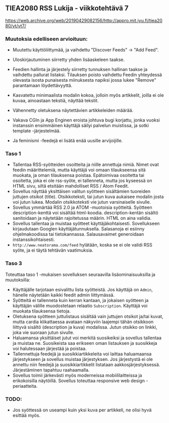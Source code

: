 ## TIEA2080 RSS Lukija - viikkotehtävä 7
https://web.archive.org/web/20190429082156/http://appro.mit.jyu.fi/tiea2080/vt/vt7/


### Muutoksia edelliseen arvioituun:
 - Muutettu käyttöliittymää, ja vaihdettu "Discover Feeds" -> "Add Feed".
 - Uloskirjautuminen siirretty yhden lisäaskeleen taakse.
 - Feedien hallinta ja järjestely siirretty tunnuksen hallinan taakse ja vaihdettu pallurat listaksi. Tilauksen poisto vaihdettu Feedin yhteydessä olevasta isosta punaisesta miinuksesta napiksi jossa lukee "Remove" parantamaan löydettävyyttä.
 - Kasvatettu minimaalista modalin kokoa, jolloin myös artikkelit, joilla ei ole kuvaa, ainoastaan tekstiä, näyttää tekstit.
 - Vähennetty oletuksena näytettävien artikkeleiden määrää.
 - Vakava CGIn ja App Enginen eroista johtuva bugi korjattu, jonka vuoksi instanssin ensimmäinen käyttäjä säilyi palvelun muistissa, ja sotki template -järjestelmää.

 - Ja feminismi -feedejä ei lisätä enää uusille arvijoijille.

### Taso 1
 - Tallentaa RSS-syötteiden osoitteita ja niille annettuja nimiä. Nimet ovat feedin määrittelemiä, mutta käyttäjä voi omaan tilaukseensa sitä muokata, ja oman tilauksensa poistaa. Epätoimivaa osoitetta tai osoitetta, joka ei ole rss-syöte, ei tallenneta, mutta jos kyseessä on HTML sivu, siltä etsitään mahdolliset RSS / Atom Feedit.
 - Sovellus näyttää yksittäisen valitun syötteen sisältämien tuoreiden juttujen otsikot (title). Otsikkoteksti, tai jutun kuva aukaisee modalin josta voi jutun lukea. Modalin otsikkoteksti vie jutun varsinaiselle sivulle.
 - Sovellus ymmärtää RSS 2.0 ja ATOM -muotoisia syötteitä. Syötteen description-kenttä voi sisältää html-koodia. description-kentän sisältö sanitoidaan ja näytetään rajoitetussa määrin. HTML on aina validia.
 - Sovellus tallentaa ja muistaa syötteet käyttäjäkohtaisesti. Sovellukseen kirjaudutaan Googlen käyttäjätunnuksella. Salasanoja ei esiinny ohjelmakoodissa tai tietokannassa. Salausavaimet generoidaan instanssikohtaisesti.
 - ``http://www.neatorama.com/feed`` hylätään, koska se ei ole validi RSS syöte, ja ei täytä tehtävän vaatimuksia.

### Taso 3
Toteuttaa taso 1 -mukaisen sovelluksen seuraavilla lisäominaisuuksilla ja muutoksilla:

 - Käyttäjälle tarjotaan esivalittu lista syötteistä. Jos käyttäjä on ``Admin``, hänelle näytetään kaikki feedit admin liittymässä.
 - Syötteitä ei tallenneta kuin kerran kantaan, ja jokaisen syötteen ja käyttäjän välille muodostetaan relaatio ``Subscription``. Käyttäjä voi muokata tilauksensa tietoja.
 - Oletuksena syötteen juttulistaus sisältää vain juttujen otsikot ja/tai kuvat, mutta cardia klikattaessa avataan näkyviin laajempi tähän otsikkoon liittyvä sisältö (description ja kuva) modalissa. Jutun otsikko on linkki, joka vie suoraan jutun sivulle.
 - Haluamansa yksittäiset jutut voi merkitä suosikeiksi ja sovellus tallentaa ja muistaa ne. Suosikeista saa erikseen oman listauksen ja suosikkeja voi halutessaan järjestää ja poistaa.
 - Tallennettuja feedejä ja suosikkiartikkeleita voi laittaa haluamaansa järjestykseen ja sovellus muistaa järjestyksen. Jos järjestystä ei ole annettu niin feedejä ja suosikkiartikkelit listataan aakkosjärjestyksessä. Järjestäminen tapahtuu raahaamalla. 
 - Sovellus toimii järkevästi myös moderneissa mobiililaitteissa ja erikokoisilla näytöillä. Sovellus toteuttaa responsive web design -periaatteita.

### TODO:
 - Jos syöttessä on useampi kuin yksi kuva per artikkeli, ne olisi hyvä esittää myös.
